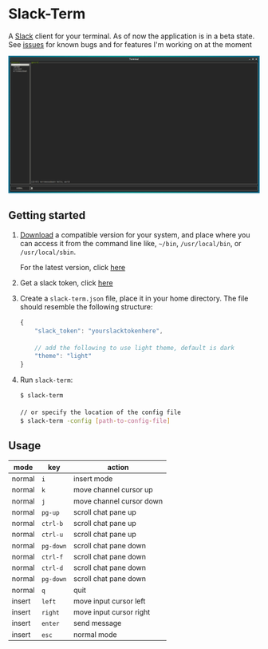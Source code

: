 Slack-Term
==========

A [Slack](https://slack.com) client for your terminal. As of now the
application is in a beta state. See [issues](https://github.com/erroneousboat/slack-term/issues)
for known bugs and for features I'm working on at the moment

![Screenshot](/screenshot.png?raw=true)

Getting started
---------------

1. [Download](https://github.com/erroneousboat/slack-term/releases) a
   compatible version for your system, and place where you can access it from
   the command line like, `~/bin`, `/usr/local/bin`, or `/usr/local/sbin`.

   For the latest version, click [here](https://github.com/erroneousboat/slack-term/tree/master/bin)

2. Get a slack token, click [here](https://api.slack.com/docs/oauth-test-tokens) 

3. Create a `slack-term.json` file, place it in your home directory. The file
   should resemble the following structure:

    ```javascript
    {
        "slack_token": "yourslacktokenhere",

        // add the following to use light theme, default is dark
        "theme": "light"
    }
    ```

4. Run `slack-term`: 

    ```bash
    $ slack-term

    // or specify the location of the config file
    $ slack-term -config [path-to-config-file]
    ```

Usage
-----

| mode   | key       | action                   |
|--------|-----------|--------------------------|
| normal | `i`       | insert mode              |
| normal | `k`       | move channel cursor up   |
| normal | `j`       | move channel cursor down |
| normal | `pg-up`   | scroll chat pane up      |
| normal | `ctrl-b`  | scroll chat pane up      |
| normal | `ctrl-u`  | scroll chat pane up      |
| normal | `pg-down` | scroll chat pane down    |
| normal | `ctrl-f`  | scroll chat pane down    |
| normal | `ctrl-d`  | scroll chat pane down    |
| normal | `pg-down` | scroll chat pane down    |
| normal | `q`       | quit                     |
| insert | `left`    | move input cursor left   |
| insert | `right`   | move input cursor right  |
| insert | `enter`   | send message             |
| insert | `esc`     | normal mode              |
